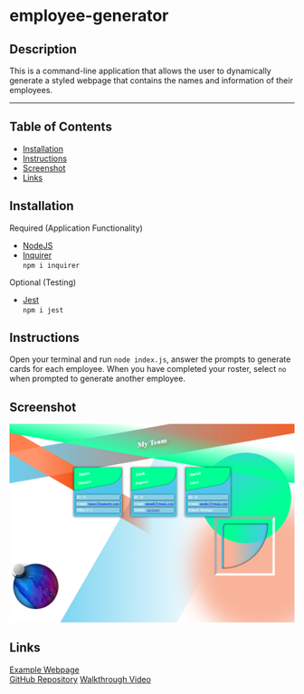 # employee-generator

## Description

This is a command-line application that allows the user to dynamically generate a styled webpage that contains the names and information of their employees.

---

## Table of Contents

- [Installation](#installation)
- [Instructions](#instructions)
- [Screenshot](#screenshot)
- [Links](#links)

## Installation

Required (Application Functionality)

- [NodeJS](https://nodejs.org/en/)
- [Inquirer](https://www.npmjs.com/package/inquirer)  
  `npm i inquirer`

Optional (Testing)

- [Jest](https://www.npmjs.com/package/jest)  
  `npm i jest`

## Instructions

Open your terminal and run `node index.js`, answer the prompts to generate cards for each employee. When you have completed your roster, select `no` when prompted to generate another employee.

## Screenshot

![Screenshot of Webpage](./images/screenshot.png)

## Links

[Example Webpage](https://zachraab.github.io/employee-generator/my-team.html)  
[GitHub Repository](https://github.com/zachraab/employee-generator)
[Walkthrough Video](https://youtu.be/_zx4QKZAoEA)
